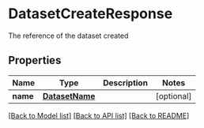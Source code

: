 # DatasetCreateResponse

The reference of the dataset created
## Properties
Name | Type | Description | Notes
------------ | ------------- | ------------- | -------------
**name** | [**DatasetName**](DatasetName.md) |  | [optional] 

[[Back to Model list]](../README.md#documentation-for-models) [[Back to API list]](../README.md#documentation-for-api-endpoints) [[Back to README]](../README.md)


